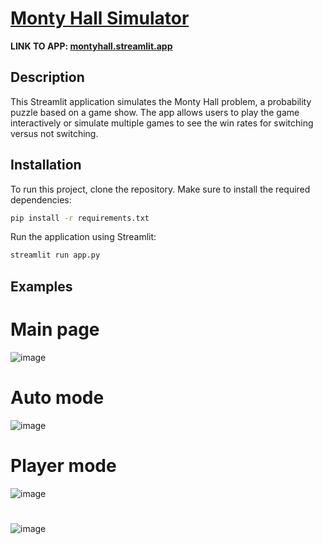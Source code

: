 # [Monty Hall Simulator](https://montyhall.streamlit.app/)

**LINK TO APP: [montyhall.streamlit.app](https://montyhall.streamlit.app)**

## Description

This Streamlit application simulates the Monty Hall problem, a probability puzzle based on a game show. The app allows users to play the game interactively or simulate multiple games to see the win rates for switching versus not switching.

## Installation
To run this project, clone the repository. Make sure to install the required dependencies:

```bash
pip install -r requirements.txt
```
Run the application using Streamlit:

```bash
streamlit run app.py
```
## Examples

# Main page
![image](https://github.com/user-attachments/assets/1dde69db-1649-47a4-ad96-1bee66e523ed)

# Auto mode
![image](https://github.com/user-attachments/assets/5595a9e0-d781-4db7-b827-368e9bd70b7e)

# Player mode
![image](https://github.com/user-attachments/assets/79f33886-6aac-426a-87e4-8feea4ad21bf)
#
![image](https://github.com/user-attachments/assets/1de4f250-e09a-4ff9-8e62-cc6b1f2aacd9)

